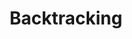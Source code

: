 ---
title: "Backtracking"
description: "All solutions leetcode Top Interview 150 Array & String Solutions"
pubDate: "2024"
# heroImage: "../img/post.jpeg"
---